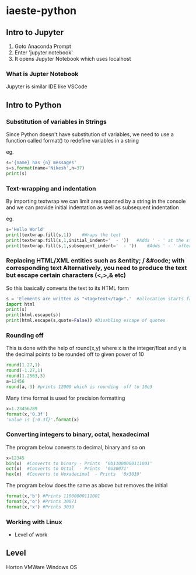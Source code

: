 # iaeste-python

## Intro to Jupyter

1. Goto Anaconda Prompt
2. Enter 'jupyter notebook'
3. It opens Jupyter Notebook which  uses localhost

### What is Jupter Notebook

Jupyter is similar IDE like VSCode 

## Intro to Python

### Substitution of variables in Strings

Since Python doesn't have substitution of variables, we need to use a function called format() to redefine variables in a string

eg.
```python
s='{name} has {n} messages'
s=s.format(name='Nikesh',n=37)
print(s)
```

### Text-wrapping and indentation

By importing textwrap we can limit area spanned by a string in the console and we can provide initial indentation as well as subsequent indentation

eg.
```python
s='Hello World'
print(textwrap.fill(s,1))    #Wraps the text 
print(textwrap.fill(s,1,initial_indent='  - '))   #Adds ' - ' at the start of each line
print(textwrap.fill(s,1,subsequent_indent='  - '))    #Adds ' - ' after every line except the first one
```

### Replacing HTML/XML entities such as &entity; / &#code; with corresponding text Alternatively, you need to produce the text but escape certain characters (<,>,& etc)

So this basically converts the text to its HTML form

```python
s = 'Elements are written as "<tag>text</tag>".'  #allocation starts from right to left
import html
print(s)
print(html.escape(s))
print(html.escape(s,quote=False)) #Disabling escape of quotes
```

### Rounding off

This is done with the help of round(x,y) where x is the integer/float and y is the decimal points to be rounded off to given power of 10

```python
round(1.27,1)
round(-1.27,1)
round(1.2563,3)
a=12456
round(a,-3) #prints 12000 which is rounding  off to 10e3
```

Many time format is used for precision formatting

```python
x=1.23456789
format(x,'0.3f')
'value is {:0.3f}'.format(x)
```

### Converting integers to binary, octal, hexadecimal

The program  below converts to decimal, binary and so on

```python
x=12345
bin(x)  #Converts to binary - Prints  '0b11000000111001'
oct(x)  #Converts to Octal  - Prints  '0o30071'
hex(x)  #Converts to Hexadecimal  - Prints  '0x3039'
```
The program below does the same as above but removes the initial
```python
format(x,'b') #Prints 11000000111001
format(x,'o') #Prints 30071
format(x,'x') #Prints 3039
```

### Working with Linux

- Level of work


Level
----------
Horton 
VMWare 
Windows OS 
